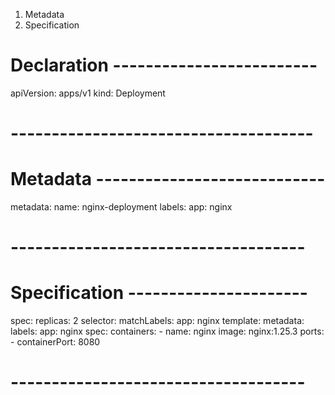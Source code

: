 1. Metadata
2. Specification


# Declaration -------------------------
apiVersion: apps/v1
kind: Deployment
# -------------------------------------
# Metadata ----------------------------
metadata:
  name: nginx-deployment
  labels:
    app: nginx
# ------------------------------------
# Specification ----------------------
spec:
  replicas: 2
  selector:
    matchLabels:
      app: nginx
  template:
    metadata:
      labels:
        app: nginx
    spec:
      containers:
      - name: nginx
        image: nginx:1.25.3
        ports:
        - containerPort: 8080
# ------------------------------------